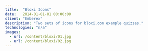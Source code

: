 ```yaml
---
title:  "Bloxi Icons"
date:   2014-01-01-01 00:00:00
client: "Emberex"
description: "Two sets of icons for bloxi.com example quizzes."
technologies: "n/a"
images:
  - url: /content/bloxi/01.jpg
  - url: /content/bloxi/02.jpg
---
```

